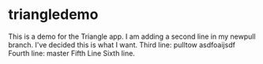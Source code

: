 triangledemo
============
This is a demo for the Triangle app.
I am adding a second line in my newpull branch. I've decided this is what I want.
Third line: pulltow asdfoaijsdf
Fourth line: master
Fifth Line
Sixth line.